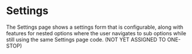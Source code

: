 # Settings

The Settings page shows a settings form that is configurable, along with features for nested options where the user navigates to sub options while still using the same Settings page code.
(NOT YET ASSIGNED TO ONE-STOP)